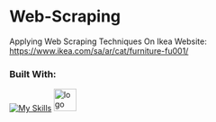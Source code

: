 ﻿# Web-Scraping
Applying Web Scraping Techniques On Ikea Website: https://www.ikea.com/sa/ar/cat/furniture-fu001/

### Built With:

[![My Skills](https://skillicons.dev/icons?i=python&theme=light)](https://skillicons.dev)
<img width="40" alt="logo" src="https://user-images.githubusercontent.com/98522684/200248160-e3e79aa5-863e-4616-a11e-823866901875.png">

